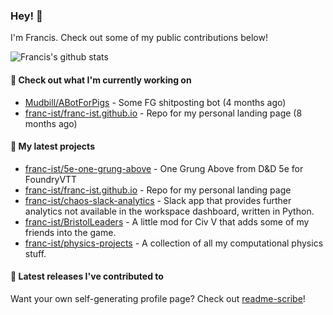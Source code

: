 ### Hey! 👋

I'm Francis. Check out some of my public contributions below!

![Francis's github stats](https://github-readme-stats.vercel.app/api?username=franc-ist&show_icons=true&count_private=true&theme=buefy)

#### 👷 Check out what I'm currently working on

- [Mudbill/ABotForPigs](https://github.com/Mudbill/ABotForPigs) - Some FG shitposting bot (4 months ago)
- [franc-ist/franc-ist.github.io](https://github.com/franc-ist/franc-ist.github.io) - Repo for my personal landing page (8 months ago)

#### 🌱 My latest projects

- [franc-ist/5e-one-grung-above](https://github.com/franc-ist/5e-one-grung-above) - One Grung Above from D&amp;D 5e for FoundryVTT
- [franc-ist/franc-ist.github.io](https://github.com/franc-ist/franc-ist.github.io) - Repo for my personal landing page
- [franc-ist/chaos-slack-analytics](https://github.com/franc-ist/chaos-slack-analytics) - Slack app that provides further analytics not available in the workspace dashboard, written in Python.
- [franc-ist/BristolLeaders](https://github.com/franc-ist/BristolLeaders) - A little mod for Civ V that adds some of my friends into the game.
- [franc-ist/physics-projects](https://github.com/franc-ist/physics-projects) - A collection of all my computational physics stuff.

#### 🔭 Latest releases I've contributed to



Want your own self-generating profile page? Check out [readme-scribe](https://github.com/muesli/readme-scribe)!
